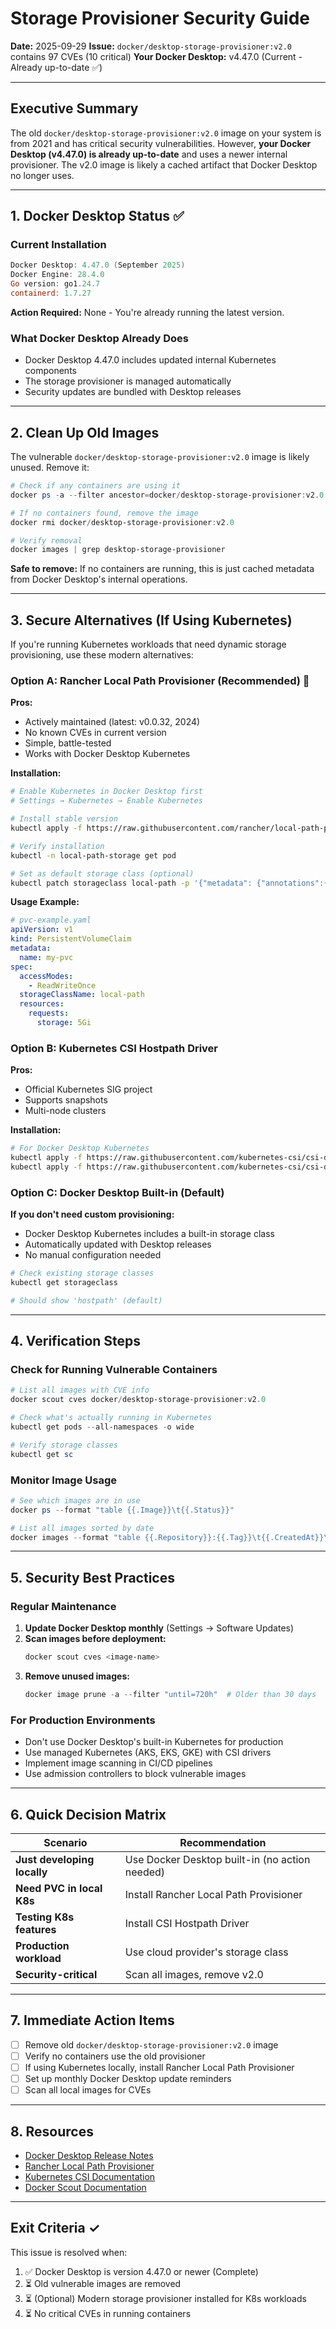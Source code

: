 # Storage Provisioner Security Guide

**Date:** 2025-09-29
**Issue:** `docker/desktop-storage-provisioner:v2.0` contains 97 CVEs (10 critical)
**Your Docker Desktop:** v4.47.0 (Current - Already up-to-date ✅)

---

## Executive Summary

The old `docker/desktop-storage-provisioner:v2.0` image on your system is from 2021 and has critical security vulnerabilities. However, **your Docker Desktop (v4.47.0) is already up-to-date** and uses a newer internal provisioner. The v2.0 image is likely a cached artifact that Docker Desktop no longer uses.

---

## 1. Docker Desktop Status ✅

### Current Installation
```powershell
Docker Desktop: 4.47.0 (September 2025)
Docker Engine: 28.4.0
Go version: go1.24.7
containerd: 1.7.27
```

**Action Required:** None - You're already running the latest version.

### What Docker Desktop Already Does
- Docker Desktop 4.47.0 includes updated internal Kubernetes components
- The storage provisioner is managed automatically
- Security updates are bundled with Desktop releases

---

## 2. Clean Up Old Images

The vulnerable `docker/desktop-storage-provisioner:v2.0` image is likely unused. Remove it:

```powershell
# Check if any containers are using it
docker ps -a --filter ancestor=docker/desktop-storage-provisioner:v2.0

# If no containers found, remove the image
docker rmi docker/desktop-storage-provisioner:v2.0

# Verify removal
docker images | grep desktop-storage-provisioner
```

**Safe to remove:** If no containers are running, this is just cached metadata from Docker Desktop's internal operations.

---

## 3. Secure Alternatives (If Using Kubernetes)

If you're running Kubernetes workloads that need dynamic storage provisioning, use these modern alternatives:

### Option A: Rancher Local Path Provisioner (Recommended) 🌟

**Pros:**
- Actively maintained (latest: v0.0.32, 2024)
- No known CVEs in current version
- Simple, battle-tested
- Works with Docker Desktop Kubernetes

**Installation:**
```bash
# Enable Kubernetes in Docker Desktop first
# Settings → Kubernetes → Enable Kubernetes

# Install stable version
kubectl apply -f https://raw.githubusercontent.com/rancher/local-path-provisioner/v0.0.32/deploy/local-path-storage.yaml

# Verify installation
kubectl -n local-path-storage get pod

# Set as default storage class (optional)
kubectl patch storageclass local-path -p '{"metadata": {"annotations":{"storageclass.kubernetes.io/is-default-class":"true"}}}'
```

**Usage Example:**
```yaml
# pvc-example.yaml
apiVersion: v1
kind: PersistentVolumeClaim
metadata:
  name: my-pvc
spec:
  accessModes:
    - ReadWriteOnce
  storageClassName: local-path
  resources:
    requests:
      storage: 5Gi
```

### Option B: Kubernetes CSI Hostpath Driver

**Pros:**
- Official Kubernetes SIG project
- Supports snapshots
- Multi-node clusters

**Installation:**
```bash
# For Docker Desktop Kubernetes
kubectl apply -f https://raw.githubusercontent.com/kubernetes-csi/csi-driver-host-path/master/deploy/kubernetes-latest/hostpath/csi-hostpath-plugin.yaml
kubectl apply -f https://raw.githubusercontent.com/kubernetes-csi/csi-driver-host-path/master/deploy/kubernetes-latest/hostpath/csi-hostpath-storageclass.yaml
```

### Option C: Docker Desktop Built-in (Default)

**If you don't need custom provisioning:**
- Docker Desktop Kubernetes includes a built-in storage class
- Automatically updated with Desktop releases
- No manual configuration needed

```bash
# Check existing storage classes
kubectl get storageclass

# Should show 'hostpath' (default)
```

---

## 4. Verification Steps

### Check for Running Vulnerable Containers
```powershell
# List all images with CVE info
docker scout cves docker/desktop-storage-provisioner:v2.0

# Check what's actually running in Kubernetes
kubectl get pods --all-namespaces -o wide

# Verify storage classes
kubectl get sc
```

### Monitor Image Usage
```powershell
# See which images are in use
docker ps --format "table {{.Image}}\t{{.Status}}"

# List all images sorted by date
docker images --format "table {{.Repository}}:{{.Tag}}\t{{.CreatedAt}}\t{{.Size}}"
```

---

## 5. Security Best Practices

### Regular Maintenance
1. **Update Docker Desktop monthly** (Settings → Software Updates)
2. **Scan images before deployment:**
   ```powershell
   docker scout cves <image-name>
   ```
3. **Remove unused images:**
   ```powershell
   docker image prune -a --filter "until=720h"  # Older than 30 days
   ```

### For Production Environments
- Don't use Docker Desktop's built-in Kubernetes for production
- Use managed Kubernetes (AKS, EKS, GKE) with CSI drivers
- Implement image scanning in CI/CD pipelines
- Use admission controllers to block vulnerable images

---

## 6. Quick Decision Matrix

| Scenario | Recommendation |
|----------|----------------|
| **Just developing locally** | Use Docker Desktop built-in (no action needed) |
| **Need PVC in local K8s** | Install Rancher Local Path Provisioner |
| **Testing K8s features** | Install CSI Hostpath Driver |
| **Production workload** | Use cloud provider's storage class |
| **Security-critical** | Scan all images, remove v2.0 |

---

## 7. Immediate Action Items

- [ ] Remove old `docker/desktop-storage-provisioner:v2.0` image
- [ ] Verify no containers use the old provisioner
- [ ] If using Kubernetes locally, install Rancher Local Path Provisioner
- [ ] Set up monthly Docker Desktop update reminders
- [ ] Scan all local images for CVEs

---

## 8. Resources

- [Docker Desktop Release Notes](https://docs.docker.com/desktop/release-notes/)
- [Rancher Local Path Provisioner](https://github.com/rancher/local-path-provisioner)
- [Kubernetes CSI Documentation](https://kubernetes-csi.github.io/)
- [Docker Scout Documentation](https://docs.docker.com/scout/)

---

## Exit Criteria ✓

This issue is resolved when:
1. ✅ Docker Desktop is version 4.47.0 or newer (Complete)
2. ⏳ Old vulnerable images are removed
3. ⏳ (Optional) Modern storage provisioner installed for K8s workloads
4. ⏳ No critical CVEs in running containers
